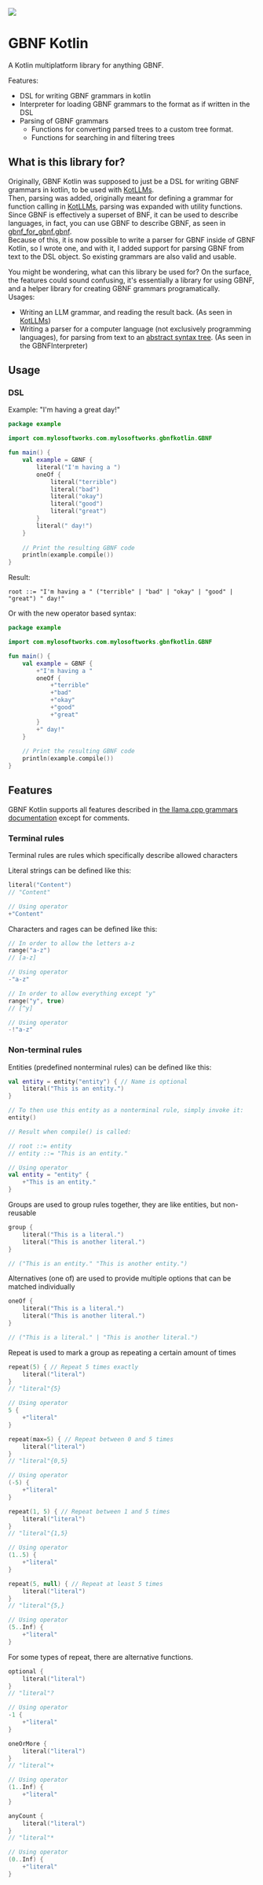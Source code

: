 [![](https://www.jitpack.io/v/Mylo-Softworks/GBNF-Kotlin.svg)](https://www.jitpack.io/#Mylo-Softworks/GBNF-Kotlin)

# GBNF Kotlin
A Kotlin multiplatform library for anything GBNF.

Features:
* DSL for writing GBNF grammars in kotlin
* Interpreter for loading GBNF grammars to the format as if written in the DSL
* Parsing of GBNF grammars
  * Functions for converting parsed trees to a custom tree format.
  * Functions for searching in and filtering trees

## What is this library for?
Originally, GBNF Kotlin was supposed to just be a DSL for writing GBNF grammars in kotlin, to be used with [KotLLMs].  
Then, parsing was added, originally meant for defining a grammar for function calling in [KotLLMs], parsing was expanded with utility functions.  
Since GBNF is effectively a superset of BNF, it can be used to describe languages, in fact, you can use GBNF to describe GBNF, as seen in [gbnf_for_gbnf.gbnf](gbnf_for_gbnf.gbnf).  
Because of this, it is now possible to write a parser for GBNF inside of GBNF Kotlin, so I wrote one, and with it, I added support for parsing GBNF from text to the DSL object. So existing grammars are also valid and usable.

You might be wondering, what can this library be used for? On the surface, the features could sound confusing, it's essentially a library for using GBNF, and a helper library for creating GBNF grammars programatically.  
Usages:
* Writing an LLM grammar, and reading the result back. (As seen in [KotLLMs])
* Writing a parser for a computer language (not exclusively programming languages), for parsing from text to an [abstract syntax tree]. (As seen in the GBNFInterpreter)

## Usage

### DSL
Example: "I'm having a great day!"
```kotlin
package example

import com.mylosoftworks.com.mylosoftworks.gbnfkotlin.GBNF

fun main() {
    val example = GBNF {
        literal("I'm having a ")
        oneOf {
            literal("terrible")
            literal("bad")
            literal("okay")
            literal("good")
            literal("great")
        }
        literal(" day!")
    }
    
    // Print the resulting GBNF code
    println(example.compile())
}
```
Result:
```bnf
root ::= "I'm having a " ("terrible" | "bad" | "okay" | "good" | "great") " day!"
```
Or with the new operator based syntax:
```kotlin
package example

import com.mylosoftworks.com.mylosoftworks.gbnfkotlin.GBNF

fun main() {
    val example = GBNF {
        +"I'm having a "
        oneOf {
            +"terrible"
            +"bad"
            +"okay"
            +"good"
            +"great"
        }
        +" day!"
    }
    
    // Print the resulting GBNF code
    println(example.compile())
}
```

## Features
GBNF Kotlin supports all features described in [the llama.cpp grammars documentation](https://github.com/ggerganov/llama.cpp/blob/master/grammars/README.md) except for comments.

### Terminal rules
Terminal rules are rules which specifically describe allowed characters

Literal strings can be defined like this:
```kotlin
literal("Content")
// "Content"

// Using operator
+"Content"
```

Characters and rages can be defined like this:
```kotlin
// In order to allow the letters a-z
range("a-z")
// [a-z]

// Using operator
-"a-z"

// In order to allow everything except "y"
range("y", true)
// [^y]

// Using operator
-!"a-z"
```

### Non-terminal rules
Entities (predefined nonterminal rules) can be defined like this:
```kotlin
val entity = entity("entity") { // Name is optional
    literal("This is an entity.")
}

// To then use this entity as a nonterminal rule, simply invoke it:
entity()

// Result when compile() is called:

// root ::= entity
// entity ::= "This is an entity."

// Using operator
val entity = "entity" {
    +"This is an entity."
}
```

Groups are used to group rules together, they are like entities, but non-reusable
```kotlin
group { 
    literal("This is a literal.")
    literal("This is another literal.")
}

// ("This is an entity." "This is another entity.")
```

Alternatives (one of) are used to provide multiple options that can be matched individually
```kotlin
oneOf {
    literal("This is a literal.")
    literal("This is another literal.")
}

// ("This is a literal." | "This is another literal.")
```

Repeat is used to mark a group as repeating a certain amount of times
```kotlin
repeat(5) { // Repeat 5 times exactly
    literal("literal")
}
// "literal"{5}

// Using operator
5 {
    +"literal"
}

repeat(max=5) { // Repeat between 0 and 5 times
    literal("literal")
}
// "literal"{0,5}

// Using operator
(-5) {
    +"literal"
}

repeat(1, 5) { // Repeat between 1 and 5 times
    literal("literal")
}
// "literal"{1,5}

// Using operator
(1..5) {
    +"literal"
}

repeat(5, null) { // Repeat at least 5 times
    literal("literal")
}
// "literal"{5,}

// Using operator
(5..Inf) {
    +"literal"
}
```

For some types of repeat, there are alternative functions.
```kotlin
optional {
    literal("literal")
}
// "literal"?

// Using operator
-1 {
    +"literal"
}

oneOrMore {
    literal("literal")
}
// "literal"+

// Using operator
(1..Inf) {
    +"literal"
}

anyCount {
    literal("literal")
}
// "literal"*

// Using operator
(0..Inf) {
    +"literal"
}
```

[KotLLMs]: https://github.com/Mylo-Softworks/KotLLMs
[abstract syntax tree]: https://en.wikipedia.org/wiki/Abstract_syntax_tree